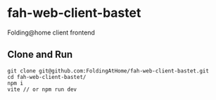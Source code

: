 # fah-web-client-bastet
Folding@home client frontend

## Clone and Run
```
git clone git@github.com:FoldingAtHome/fah-web-client-bastet.git
cd fah-web-client-bastet/
npm i
vite // or npm run dev
```
